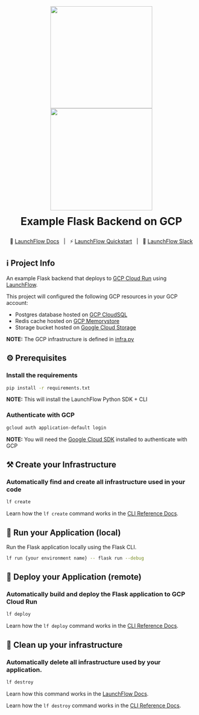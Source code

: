 <div align="center" style="display: flex; flex-direction: column; justify-content: center;">
    <a style="align-self: center" href="https://launchflow.com/#gh-dark-mode-only" target="_blank">
        <img  height="auto" width="270" src="https://storage.googleapis.com/launchflow-public-images/launchflow-logo-dark.png#gh-dark-mode-only">
    </a>
    <a style="align-self: center" href="https://launchflow.com/#gh-light-mode-only" target="_blank">
        <img  height="auto" width="270" src="https://storage.googleapis.com/launchflow-public-images/launchflow-logo-light.svg#gh-light-mode-only">
    </a>
    <div style="display: flex; align-content: center; gap: 4px; justify-content: center; margin-top: 12px; margin-bottom: 12px;  border-bottom: none;">
        <h1 style="margin-top: 0px; margin-bottom: 0px; border-bottom: none;">
            Example Flask Backend on GCP
        </h1>
    </div>
</div>
<div style="text-align: center;" align="center">

📖 [LaunchFlow Docs](https://docs.launchflow.com/) &nbsp; | &nbsp; ⚡ [LaunchFlow Quickstart](https://docs.launchflow.com/docs/get-started) &nbsp; | &nbsp; 👋 [LaunchFlow Slack](https://join.slack.com/t/launchflowusers/shared_invite/zt-27wlowsza-Uiu~8hlCGkvPINjmMiaaMQ)

</div>

## ℹ️ Project Info

An example Flask backend that deploys to [GCP Cloud Run](https://cloud.google.com/run) using [LaunchFlow](https://launchflow.com/).

This project will configured the following GCP resources in your GCP account:
- Postgres database hosted on [GCP CloudSQL](https://cloud.google.com/sql)
- Redis cache hosted on [GCP Memorystore](https://cloud.google.com/memorystore)
- Storage bucket hosted on [Google Cloud Storage](https://cloud.google.com/storage)

<strong>NOTE:</strong> The GCP infrastructure is defined in [infra.py](/flask-backend/gcp/app/infra.py)

## ⚙️ Prerequisites

### Install the requirements
```bash
pip install -r requirements.txt
```

<strong>NOTE:</strong> This will install the LaunchFlow Python SDK + CLI

### Authenticate with GCP
```bash
gcloud auth application-default login
```
<strong>NOTE:</strong> You will need the [Google Cloud SDK](https://cloud.google.com/sdk/docs/install) installed to authenticate with GCP


## ⚒️ Create your Infrastructure

### Automatically find and create all infrastructure used in your code

```bash
lf create
```

Learn how the `lf create` command works in the [CLI Reference Docs](https://docs.launchflow.com/reference/cli#launchflow-create).


## 🏃 Run your Application (local)

Run the Flask application locally using the Flask CLI.

```bash
lf run {your environment name} -- flask run --debug
```

## 🚀 Deploy your Application (remote)

### Automatically <strong>build</strong> and <strong>deploy</strong> the Flask application to GCP Cloud Run

```bash
lf deploy
```

Learn how the `lf deploy` command works in the [CLI Reference Docs](https://docs.launchflow.com/reference/cli#launchflow-deploy).

## 🧹 Clean up your infrastructure

### Automatically delete all infrastructure used by your application.

```bash
lf destroy
```

Learn how this command works in the [LaunchFlow Docs](https://docs.launchflow.com/reference/cli#launchflow-clean).

Learn how the `lf destroy` command works in the [CLI Reference Docs](https://docs.launchflow.com/reference/cli#launchflow-destroy).

